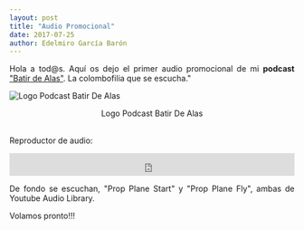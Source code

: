 ```yaml
---
layout: post
title: "Audio Promocional"
date: 2017-07-25
author: Edelmiro García Barón
---
```

<p style="text-align: justify;">Hola a tod@s. Aqu&iacute; os dejo el primer audio promocional de mi <strong>podcast</strong> <a href="https://batirdealas.github.io">"Batir de Alas"</a>. La colombofilia que se escucha."</p>
<p><img style="max-width: 100%; width: auto; height: auto; display: block; margin-left: auto; margin-right: auto;" src="https://batirdealas.github.io/images/BdA1400x1400.png" alt="Logo Podcast Batir De Alas" /></p>
<Center>Logo Podcast Batir De Alas</Center>
<BR>
<p>Reproductor de audio:</p>
<iframe src="https://archive.org/embed/PromoBatirDeAlasPodcast" width="100%" height="40" frameborder="0" webkitallowfullscreen="true" mozallowfullscreen="true" allowfullscreen></iframe>
<p style="text-align: justify;">De fondo se escuchan, "Prop Plane Start" y "Prop Plane Fly", ambas de Youtube Audio Library.</p>
<p>Volamos pronto!!!</p>
